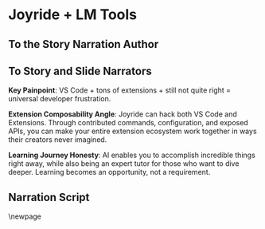 # Joyride + LM Tools

## To the Story Narration Author

## To Story and Slide Narrators

**Key Painpoint**: VS Code + tons of extensions + still not quite right = universal developer frustration.

**Extension Composability Angle**: Joyride can hack both VS Code and Extensions. Through contributed commands, configuration, and exposed APIs, you can make your entire extension ecosystem work together in ways their creators never imagined.

**Learning Journey Honesty**: AI enables you to accomplish incredible things right away, while also being an expert tutor for those who want to dive deeper. Learning becomes an opportunity, not a requirement.

## Narration Script

\newpage